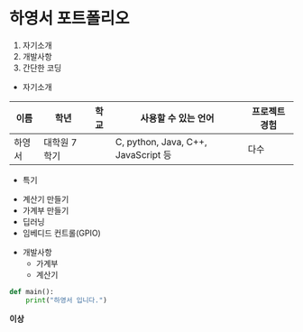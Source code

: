 # 하영서 포트폴리오

1. 자기소개
2. 개발사항
3. 간단한 코딩

* 자기소개

이름 | 학년 | 학교 | 사용할 수 있는 언어 | 프로젝트 경험 |
--- | --- | --- | --- | --- |
하영서 | 대학원 7학기 | | C, python, Java, C++, JavaScript 등 | 다수 |

* 특기
- 계산기 만들기
- 가계부 만들기
- 딥러닝
- 임베디드 컨트롤(GPIO)

* 개발사항
  * 가계부
  * 계산기

```python
def main():
    print("하영서 입니다.")
```

**이상**